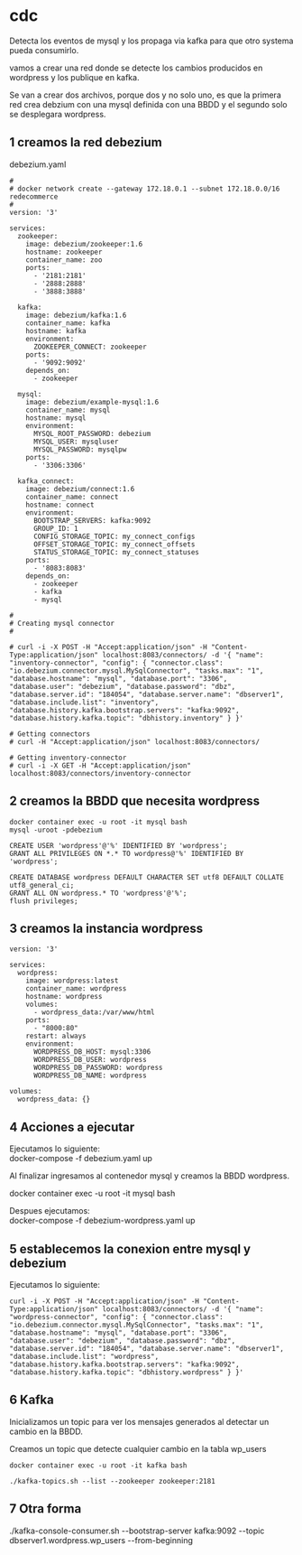 # cdc
Detecta los eventos de mysql y los propaga via kafka para que otro systema pueda consumirlo.

vamos a crear una red donde se detecte los cambios producidos en wordpress y los publique en kafka. 

Se van a crear dos archivos, porque dos y no solo uno, es que la primera red crea debzium con una mysql definida con una BBDD y el segundo solo se desplegara wordpress.

## 1 creamos la red debezium

debezium.yaml
```
#
# docker network create --gateway 172.18.0.1 --subnet 172.18.0.0/16 redecommerce
#
version: '3'

services:
  zookeeper:
    image: debezium/zookeeper:1.6
    hostname: zookeeper
    container_name: zoo
    ports:
      - '2181:2181'
      - '2888:2888'
      - '3888:3888'

  kafka:
    image: debezium/kafka:1.6
    container_name: kafka
    hostname: kafka
    environment: 
      ZOOKEEPER_CONNECT: zookeeper
    ports:
      - '9092:9092'
    depends_on:
      - zookeeper

  mysql:
    image: debezium/example-mysql:1.6
    container_name: mysql
    hostname: mysql
    environment:
      MYSQL_ROOT_PASSWORD: debezium
      MYSQL_USER: mysqluser
      MYSQL_PASSWORD: mysqlpw
    ports:
      - '3306:3306'

  kafka_connect:
    image: debezium/connect:1.6
    container_name: connect
    hostname: connect
    environment:
      BOOTSTRAP_SERVERS: kafka:9092
      GROUP_ID: 1
      CONFIG_STORAGE_TOPIC: my_connect_configs
      OFFSET_STORAGE_TOPIC: my_connect_offsets
      STATUS_STORAGE_TOPIC: my_connect_statuses
    ports:
      - '8083:8083'
    depends_on:
      - zookeeper
      - kafka
      - mysql

#
# Creating mysql connector
#

# curl -i -X POST -H "Accept:application/json" -H "Content-Type:application/json" localhost:8083/connectors/ -d '{ "name": "inventory-connector", "config": { "connector.class": "io.debezium.connector.mysql.MySqlConnector", "tasks.max": "1", "database.hostname": "mysql", "database.port": "3306", "database.user": "debezium", "database.password": "dbz", "database.server.id": "184054", "database.server.name": "dbserver1", "database.include.list": "inventory", "database.history.kafka.bootstrap.servers": "kafka:9092", "database.history.kafka.topic": "dbhistory.inventory" } }'

# Getting connectors
# curl -H "Accept:application/json" localhost:8083/connectors/

# Getting inventory-connector
# curl -i -X GET -H "Accept:application/json" localhost:8083/connectors/inventory-connector

```

## 2 creamos la BBDD que necesita wordpress

```
docker container exec -u root -it mysql bash
mysql -uroot -pdebezium

CREATE USER 'wordpress'@'%' IDENTIFIED BY 'wordpress';
GRANT ALL PRIVILEGES ON *.* TO wordpress@'%' IDENTIFIED BY 'wordpress';

CREATE DATABASE wordpress DEFAULT CHARACTER SET utf8 DEFAULT COLLATE utf8_general_ci;
GRANT ALL ON wordpress.* TO 'wordpress'@'%';
flush privileges;
```

## 3 creamos la instancia wordpress
```
version: '3'

services:
  wordpress:
    image: wordpress:latest
    container_name: wordpress
    hostname: wordpress
    volumes:
      - wordpress_data:/var/www/html
    ports:
      - "8000:80"
    restart: always
    environment:
      WORDPRESS_DB_HOST: mysql:3306
      WORDPRESS_DB_USER: wordpress
      WORDPRESS_DB_PASSWORD: wordpress
      WORDPRESS_DB_NAME: wordpress

volumes:
  wordpress_data: {}

```

## 4 Acciones a ejecutar
Ejecutamos lo siguiente:  
docker-compose -f debezium.yaml up

Al finalizar ingresamos al contenedor mysql y creamos la BBDD wordpress.  

docker container exec -u root -it mysql bash  

Despues ejecutamos:  
docker-compose -f debezium-wordpress.yaml up

## 5 establecemos la conexion entre mysql y debezium

Ejecutamos lo siguiente:
```
curl -i -X POST -H "Accept:application/json" -H "Content-Type:application/json" localhost:8083/connectors/ -d '{ "name": "wordpress-connector", "config": { "connector.class": "io.debezium.connector.mysql.MySqlConnector", "tasks.max": "1", "database.hostname": "mysql", "database.port": "3306", "database.user": "debezium", "database.password": "dbz", "database.server.id": "184054", "database.server.name": "dbserver1", "database.include.list": "wordpress", "database.history.kafka.bootstrap.servers": "kafka:9092", "database.history.kafka.topic": "dbhistory.wordpress" } }'

```

## 6 Kafka
Inicializamos un topic para ver los mensajes generados al detectar un cambio en la BBDD.

Creamos un topic que detecte cualquier cambio en la tabla wp_users
```
docker container exec -u root -it kafka bash

./kafka-topics.sh --list --zookeeper zookeeper:2181
```

## 7 Otra forma  
  
  




./kafka-console-consumer.sh --bootstrap-server kafka:9092 --topic dbserver1.wordpress.wp_users --from-beginning

```
